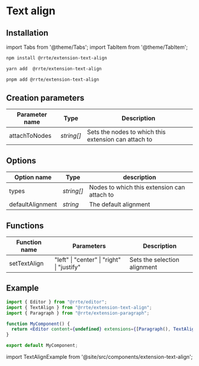 # Text align

## Installation

import Tabs from '@theme/Tabs';
import TabItem from '@theme/TabItem';

<Tabs>
  <TabItem value="npm" label="npm" default>

```bash
npm install @rrte/extension-text-align
```

  </TabItem>
  <TabItem value="yarn" label="yarn">

```bash
yarn add  @rrte/extension-text-align
```

  </TabItem>
  <TabItem value="pnpm" label="pnpm">

```bash
pnpm add @rrte/extension-text-align
```

  </TabItem>
</Tabs>

## Creation parameters

| Parameter name | Type       | Description                                          |
| -------------- | ---------- | ---------------------------------------------------- |
| attachToNodes  | _string[]_ | Sets the nodes to which this extension can attach to |

## Options

| Option name      | Type       | description                                 |
| ---------------- | ---------- | ------------------------------------------- |
| types            | _string[]_ | Nodes to which this extension can attach to |
| defaultAlignment | _string_   | The default alignment                       |

## Functions

| Function name | Parameters                                 | Description                  |
| ------------- | ------------------------------------------ | ---------------------------- |
| setTextAlign  | "left" \| "center" \| "right" \| "justify" | Sets the selection alignment |

## Example

```jsx
import { Editor } from "@rrte/editor";
import { TextAlign } from "@rrte/extension-text-align";
import { Paragraph } from "@rrte/extension-paragraph";

function MyComponent() {
  return <Editor content={undefined} extensions={[Paragraph(), TextAlign()]} />;
}

export default MyComponent;
```

import TextAlignExample from '@site/src/components/extension-text-align';

<TextAlignExample />
